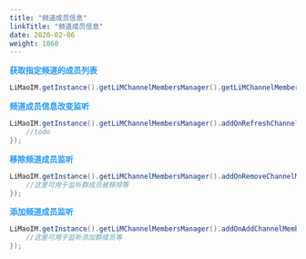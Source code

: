 ```yaml
---
title: "频道成员信息"
linkTitle: "频道成员信息"
date: 2020-02-06
weight: 1060
---
```


**<font color='#2196F3'>获取指定频道的成员列表</font>**
```java
LiMaoIM.getInstance().getLiMChannelMembersManager().getLiMChannelMembers(channelID, channelType);
```
**<font color='#2196F3'>频道成员信息改变监听</font>**
```java
LiMaoIM.getInstance().getLiMChannelMembersManager().addOnRefreshChannelMemberInfo("listener_key",liMChannelMember -> {
    //todo
});
```

**<font color='#2196F3'>移除频道成员监听</font>**
```java
LiMaoIM.getInstance().getLiMChannelMembersManager().addOnRemoveChannelMemberListener("listener_key",list -> {
    //这里可用于监听群成员被移除等
});
```

**<font color='#2196F3'>添加频道成员监听</font>**
```java
LiMaoIM.getInstance().getLiMChannelMembersManager().addOnAddChannelMemberListener("listener_key",list -> {
    //这里可用于监听添加群成员等
});
```
